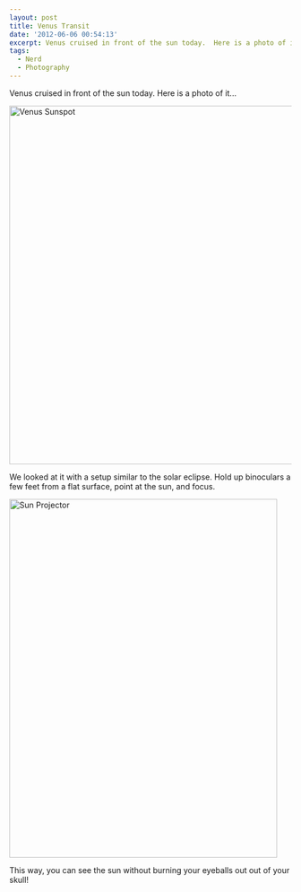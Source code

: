 ```yaml
---
layout: post
title: Venus Transit
date: '2012-06-06 00:54:13'
excerpt: Venus cruised in front of the sun today.  Here is a photo of it...
tags:
  - Nerd
  - Photography
---
```


Venus cruised in front of the sun today. Here is a photo of it...

<a href="http://www.flickr.com/photos/thenobot/7343429708/" title="Venus Sunspot by thenobot, on Flickr"><img src="https://farm8.staticflickr.com/7081/7343429708_a812411d6d_z.jpg" width="628" height="640" alt="Venus Sunspot"></a>

We looked at it with a setup similar to the solar eclipse. Hold up binoculars a few feet from a flat surface, point at the sun, and focus.

<a href="http://www.flickr.com/photos/thenobot/7343431878/" title="Sun Projector by thenobot, on Flickr"><img src="https://farm9.staticflickr.com/8001/7343431878_0473640b08_z.jpg" width="478" height="640" alt="Sun Projector"></a>

This way, you can see the sun without burning your eyeballs out out of your skull!
